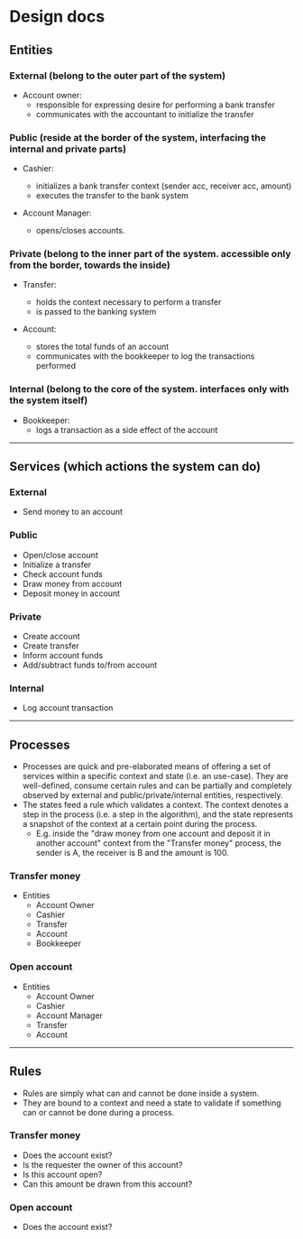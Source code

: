 # Design docs

## Entities

### External (belong to the outer part of the system)
- Account owner: 
	* responsible for expressing desire for performing a bank transfer
	* communicates with the accountant to initialize the transfer
	
### Public (reside at the border of the system, interfacing the internal and private parts)
- Cashier: 
	* initializes a bank transfer context (sender acc, receiver acc, amount)
	* executes the transfer to the bank system
	
- Account Manager:
	* opens/closes accounts.
	
### Private (belong to the inner part of the system. accessible only from the border, towards the inside)
- Transfer:
	* holds the context necessary to perform a transfer
	* is passed to the banking system
  
- Account:
	* stores the total funds of an account
  * communicates with the bookkeeper to log the transactions performed
	
### Internal (belong to the core of the system. interfaces only with the system itself)
- Bookkeeper:
	* logs a transaction as a side effect of the account

---

## Services (which actions the system can do)

### External
- Send money to an account
	
### Public 
- Open/close account
- Initialize a transfer
- Check account funds
- Draw money from account
- Deposit money in account

### Private
- Create account
- Create transfer
- Inform account funds
- Add/subtract funds to/from account

### Internal
- Log account transaction

---

## Processes
- Processes are quick and pre-elaborated means of offering a set of services within a specific context and state (i.e. an use-case). They are well-defined,  consume certain rules and can be partially and completely observed by external and public/private/internal entities, respectively.
- The states feed a rule which validates a context. The context denotes a step in the process (i.e. a step in the algorithm), and the state represents a snapshot of the context at a certain point during the process. 
  - E.g. inside the "draw money from one account and deposit it in another account" context from the "Transfer money" process, the sender is A, the receiver is B and the amount is 100.

### Transfer money
- Entities
  - Account Owner
  - Cashier
  - Transfer
  - Account
  - Bookkeeper

### Open account
- Entities
  - Account Owner
  - Cashier
  - Account Manager
  - Transfer
  - Account 

---
## Rules
- Rules are simply what can and cannot be done inside a system.
- They are bound to a context and need a state to validate if something can or cannot be done during a process.
  
### Transfer money
- Does the account exist?
- Is the requester the owner of this account?
- Is this account open?
- Can this amount be drawn from this account?

### Open account
- Does the account exist?